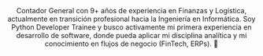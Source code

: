
  

<div align="center">Contador General con 9+ años de experiencia en Finanzas y Logística, actualmente en transición profesional hacia la Ingeniería en Informática. Soy Python Developer Trainee y busco activamente mi primera experiencia en desarrollo de software, donde pueda aplicar mi disciplina analítica y mi conocimiento en flujos de negocio (FinTech, ERPs). 🚀</div>  
  
  

